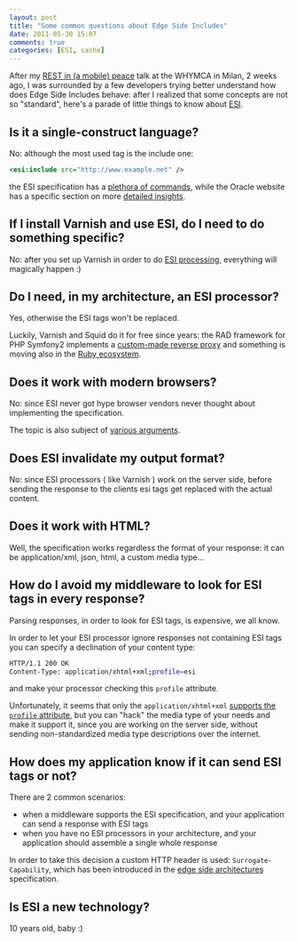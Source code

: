 ```yaml
---
layout: post
title: "Some common questions about Edge Side Includes"
date: 2011-05-30 15:07
comments: true
categories: [ESI, cache]
---
```


After my [REST in (a mobile) peace](http://www.slideshare.net/odino/rest-in-a-mobile-peace-whymca-05212011) talk at the WHYMCA in Milan, 2 weeks ago, I was surrounded by a few developers trying better understand how does Edge Side Includes behave: after I realized that some concepts are not so "standard", here's a parade of little things to know about [ESI](http://en.wikipedia.org/wiki/Edge_Side_Includes).

## Is it a single-construct language?

No: although the most used tag is the include one:

``` xml Typical ESI tag
<esi:include src="http://www.example.net" />
```

the ESI specification has a [plethora of commands](http://www.w3.org/TR/esi-lang), while the Oracle website has a specific section on more [detailed insights](http://download.oracle.com/docs/cd/B15897_01/caching.1012/b14046/esi.htm).

## If I install Varnish and use ESI, do I need to do something specific?

No: after you set up Varnish in order to do [ESI processing](http://www.varnish-cache.org/trac/wiki/ESIfeatures), everything will magically happen :)

## Do I need, in my architecture, an ESI processor?

Yes, otherwise the ESI tags won't be replaced.

Luckily, Varnish and Squid do it for free since years: the RAD framework for PHP Symfony2 implements a [custom-made reverse proxy](http://www.odino.org/343/symfony2-http-cache-the-good-parts-of-both-of-em) and something is moving also in the [Ruby ecosystem](https://github.com/ramsingla/rack-rsi).

## Does it work with modern browsers?

No: since ESI never got hype browser vendors never thought about implementing the specification.

The topic is also subject of [various arguments](/339/esi-upside-down-will-the-client-be-happier).

## Does ESI invalidate my output format?

No: since ESI processors ( like Varnish ) work on the server side, before sending the response to the clients esi tags get replaced with the actual content.

## Does it work with HTML?

Well, the specification works regardless the format of your response: it can be application/xml, json, html, a custom media type...

## How do I avoid my middleware to look for ESI tags in every response?

Parsing responses, in order to look for ESI tags, is expensive, we all know.

In order to let your ESI processor ignore responses not containing ESI tags you can specify a declination of your content type:

``` bash HTTP response with profile parameter in the media type
HTTP/1.1 200 OK
Content-Type: application/xhtml+xml;profile=esi 
```

and make your processor checking this `profile` attribute.

Unfortunately, it seems that only the `application/xhtml+xml` [supports the `profile` attribute](http://www.ietf.org/rfc/rfc3236.txt), but you can "hack" the media type of your needs and make it support it, since you are working on the server side, without sending non-standardized media type descriptions over the internet.

## How does my application know if it can send ESI tags or not?

There are 2 common scenarios:

* when a middleware supports the ESI specification, and your application can send a response with ESI tags
* when you have no ESI processors in your architecture, and your application should assemble a single whole response

In order to take this decision a custom HTTP header is used: `Surrogate-Capability`, which has been introduced in the [edge side architectures](http://www.w3.org/TR/edge-arch) specification.

## Is ESI a new technology?

10 years old, baby :)
